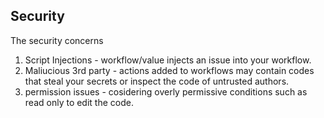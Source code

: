 ## Security
The security concerns
1. Script Injections - workflow/value injects an issue into your workflow.
2. Maliucious 3rd party - actions added to workflows may contain codes that steal your secrets or inspect the code of untrusted authors.
3. permission issues - cosidering overly permissive conditions such as read only to edit the code.